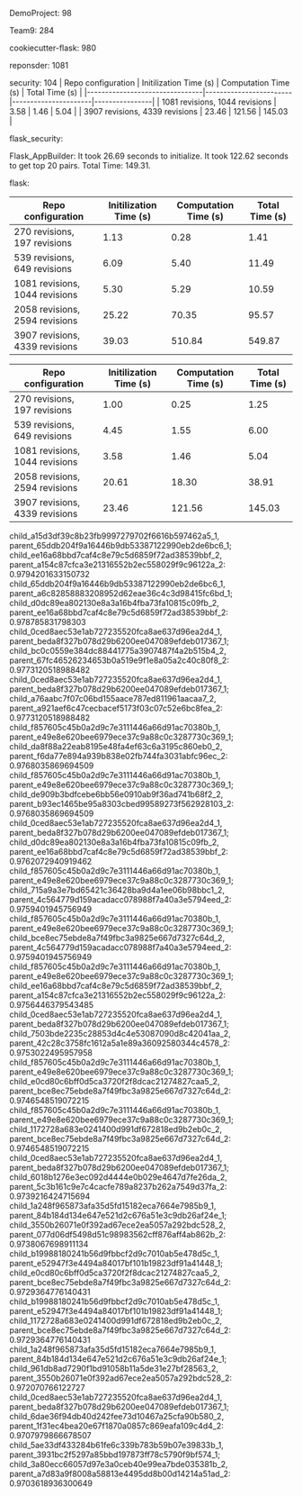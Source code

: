 DemoProject: 98

Team9: 284

cookiecutter-flask: 980

reponsder: 1081

security: 104
| Repo configuration             | Initilization Time (s) | Computation Time (s) | Total Time (s) |
|--------------------------------|------------------------|----------------------|----------------|
| 1081 revisions, 1044 revisions | 3.58                   | 1.46                 | 5.04           |
| 3907 revisions, 4339 revisions | 23.46                  | 121.56               | 145.03         |


flask_security: 

Flask_AppBuilder: 
It took 26.69 seconds to initialize.
It took 122.62 seconds to get top 20 pairs.
Total Time: 149.31.

flask: 


| Repo configuration             | Initilization Time (s) | Computation Time (s) | Total Time (s) |
|--------------------------------|------------------------|----------------------|----------------|
| 270 revisions, 197 revisions | 1.13                   | 0.28                | 1.41           |
| 539 revisions, 649 revisions | 6.09                   | 5.40                 | 11.49           |
| 1081 revisions, 1044 revisions | 5.30                   | 5.29                 | 10.59|
| 2058 revisions, 2594 revisions | 25.22                  | 70.35                 |  95.57|
| 3907 revisions, 4339 revisions | 39.03                  | 510.84               | 549.87         |



| Repo configuration             | Initilization Time (s) | Computation Time (s) | Total Time (s) |
|--------------------------------|------------------------|----------------------|----------------|
| 270 revisions, 197 revisions | 1.00                   | 0.25                 | 1.25           |
| 539 revisions, 649 revisions | 4.45                   | 1.55                 | 6.00           |
| 1081 revisions, 1044 revisions | 3.58                   | 1.46                 | 5.04           |
| 2058 revisions, 2594 revisions | 20.61                   | 18.30                 | 38.91           |
| 3907 revisions, 4339 revisions | 23.46                  | 121.56               | 145.03         |

child_a15d3df39c8b23fb9997279702f6616b597462a5_1, parent_65ddb204f9a16446b9db53387122990eb2de6bc6_1; child_ee16a68bbd7caf4c8e79c5d6859f72ad38539bbf_2, parent_a154c87cfca3e21316552b2ec558029f9c96122a_2: 0.9794201633150732
child_65ddb204f9a16446b9db53387122990eb2de6bc6_1, parent_a6c82858883208952d62eae36c4c3d98415fc6bd_1; child_d0dc89ea802130e8a3a16b4fba73fa10815c09fb_2, parent_ee16a68bbd7caf4c8e79c5d6859f72ad38539bbf_2: 0.978785831798303
child_0ced8aec53e1ab727235520fca8ae637d96ea2d4_1, parent_beda8f327b078d29b6200ee047089efdeb017367_1; child_bc0c0559e384dc88441775a3907487f4a2b515b4_2, parent_67fc46526234653b0a519e9f1e8a05a2c40c80f8_2: 0.9773120518988482
child_0ced8aec53e1ab727235520fca8ae637d96ea2d4_1, parent_beda8f327b078d29b6200ee047089efdeb017367_1; child_a76aabc7f07c06bd155aace787ed811961aacaa7_2, parent_a921aef6c47cecbacef5173f03c07c52e6bc8fea_2: 0.9773120518988482
child_f857605c45b0a2d9c7e3111446a66d91ac70380b_1, parent_e49e8e620bee6979ece37c9a88c0c3287730c369_1; child_da8f88a22eab8195e48fa4ef63c6a3195c860eb0_2, parent_f6da77e894a939b838e02fb744fa3031abfc96ec_2: 0.9768035869694509
child_f857605c45b0a2d9c7e3111446a66d91ac70380b_1, parent_e49e8e620bee6979ece37c9a88c0c3287730c369_1; child_de909b3bdfcebe6bb56e0910ab9f36ad741b68f2_2, parent_b93ec1465be95a8303cbed99589273f562928103_2: 0.9768035869694509
child_0ced8aec53e1ab727235520fca8ae637d96ea2d4_1, parent_beda8f327b078d29b6200ee047089efdeb017367_1; child_d0dc89ea802130e8a3a16b4fba73fa10815c09fb_2, parent_ee16a68bbd7caf4c8e79c5d6859f72ad38539bbf_2: 0.9762072940919462
child_f857605c45b0a2d9c7e3111446a66d91ac70380b_1, parent_e49e8e620bee6979ece37c9a88c0c3287730c369_1; child_715a9a3e7bd65421c36428ba9d4a1ee06b98bbc1_2, parent_4c564779d159acadacc078988f7a40a3e5794eed_2: 0.9759401945756949
child_f857605c45b0a2d9c7e3111446a66d91ac70380b_1, parent_e49e8e620bee6979ece37c9a88c0c3287730c369_1; child_bce8ec75ebde8a7f49fbc3a9825e667d7327c64d_2, parent_4c564779d159acadacc078988f7a40a3e5794eed_2: 0.9759401945756949
child_f857605c45b0a2d9c7e3111446a66d91ac70380b_1, parent_e49e8e620bee6979ece37c9a88c0c3287730c369_1; child_ee16a68bbd7caf4c8e79c5d6859f72ad38539bbf_2, parent_a154c87cfca3e21316552b2ec558029f9c96122a_2: 0.9756446379543485
child_0ced8aec53e1ab727235520fca8ae637d96ea2d4_1, parent_beda8f327b078d29b6200ee047089efdeb017367_1; child_7503bde2235c28853d4c4e53087090d8c42041aa_2, parent_42c28c3758fc1612a5a1e89a36092580344c4578_2: 0.9753022495957958
child_f857605c45b0a2d9c7e3111446a66d91ac70380b_1, parent_e49e8e620bee6979ece37c9a88c0c3287730c369_1; child_e0cd80c6bff0d5ca3720f2f8dcac21274827caa5_2, parent_bce8ec75ebde8a7f49fbc3a9825e667d7327c64d_2: 0.9746548519072215
child_f857605c45b0a2d9c7e3111446a66d91ac70380b_1, parent_e49e8e620bee6979ece37c9a88c0c3287730c369_1; child_1172728a683e0241400d991df672818ed9b2eb0c_2, parent_bce8ec75ebde8a7f49fbc3a9825e667d7327c64d_2: 0.9746548519072215
child_0ced8aec53e1ab727235520fca8ae637d96ea2d4_1, parent_beda8f327b078d29b6200ee047089efdeb017367_1; child_6018b1276e3ec092d4444e0b029e4647d7fe26da_2, parent_5c3b161c9e7c4cacfe789a8237b262a7549d37fa_2: 0.9739216424715694
child_1a248f965873afa35d5fd15182eca7664e7985b9_1, parent_84b184d134e647e521d2c676a51e3c9db26af24e_1; child_3550b26071e0f392ad67ece2ea5057a292bdc528_2, parent_077d06df5498d51c98983562cff876aff4ab862b_2: 0.9738067698911134
child_b19988180241b56d9fbbcf2d9c7010ab5e478d5c_1, parent_e52947f3e4494a84017bf101b19823df91a41448_1; child_e0cd80c6bff0d5ca3720f2f8dcac21274827caa5_2, parent_bce8ec75ebde8a7f49fbc3a9825e667d7327c64d_2: 0.9729364776140431
child_b19988180241b56d9fbbcf2d9c7010ab5e478d5c_1, parent_e52947f3e4494a84017bf101b19823df91a41448_1; child_1172728a683e0241400d991df672818ed9b2eb0c_2, parent_bce8ec75ebde8a7f49fbc3a9825e667d7327c64d_2: 0.9729364776140431
child_1a248f965873afa35d5fd15182eca7664e7985b9_1, parent_84b184d134e647e521d2c676a51e3c9db26af24e_1; child_961db8ad7290f1bd91058b11a5de31e27bf28563_2, parent_3550b26071e0f392ad67ece2ea5057a292bdc528_2: 0.972070766122727
child_0ced8aec53e1ab727235520fca8ae637d96ea2d4_1, parent_beda8f327b078d29b6200ee047089efdeb017367_1; child_6dae36f94db40d242fee73d10467a25cfa90b580_2, parent_1f31ec4bea20e67f1870a0857c869eafa109c4d4_2: 0.9707979866678507
child_5ae33df433284b61fe6c339b783b59b07e39833b_1, parent_3931bc2f5297a85bbd197873ff78c5790f9bf574_1; child_3a80ecc66057d97e3a0ceb40e99ea7bde035381b_2, parent_a7d83a9f8008a58813e4495dd8b00d14214a51ad_2: 0.9703618936300649